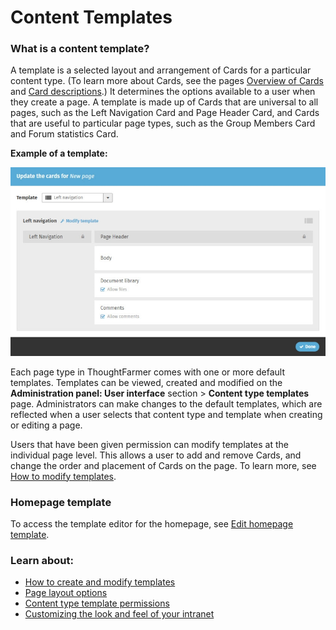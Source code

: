 # Content Templates



### What is a content template?

A template is a selected layout and arrangement of Cards for a particular content type. \(To learn more about Cards, see the pages [Overview of Cards](../../../using-thoughtfarmer/basic-features/cards.md) and [Card descriptions](../overview-of-cards/card-descriptions.md).\) It determines the options available to a user when they create a page. A template is made up of Cards that are universal to all pages, such as the Left Navigation Card and Page Header Card, and Cards that are useful to particular page types, such as the Group Members Card and Forum statistics Card.  
  
**Example of a template:**

![](../../../.gitbook/assets/1%20%2864%29.jpg)

  
Each page type in ThoughtFarmer comes with one or more default templates. Templates can be viewed, created and modified on the **Administration panel: User interface** section &gt; **Content type templates** page. Administrators can make changes to the default templates, which are reflected when a user selects that content type and template when creating or editing a page.  
  
Users that have been given permission can modify templates at the individual page level. This allows a user to add and remove Cards, and change the order and placement of Cards on the page. To learn more, see [How to modify templates](../../../using-thoughtfarmer/add-pages-and-sections/modify-templates.md).

### Homepage template

To access the template editor for the homepage, see [Edit homepage template](../homepage-setup/homepage-setup-options.md).

### Learn about:

* [How to create and modify templates](create-and-modify-template/)
* [Page layout options](create-and-modify-template/page-layout-option.md)
* [Content type template permissions](content-type-template-permissions.md)
* [Customizing the look and feel of your intranet](../customize-your-theme/)

